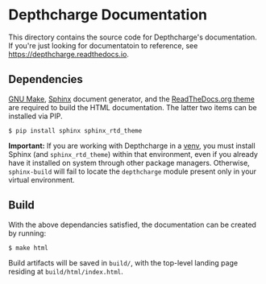# Depthcharge Documentation


This directory contains the source code for Depthcharge's documentation.  
If you're just looking for documentatoin to reference, see 
<https://depthcharge.readthedocs.io>.

## Dependencies

[GNU Make], [Sphinx] document generator, and the [ReadTheDocs.org theme] are
required to build the HTML documentation. The latter two items can be
installed via PIP.

```
$ pip install sphinx sphinx_rtd_theme
```

**Important:** If you are working with Depthcharge in a [venv], you
must install Sphinx (and `sphinx_rtd_theme`) within that environment,
even if you already have it installed on system through other package managers.
Otherwise, `sphinx-build` will fail to locate the `depthcharge` module present
only in your virtual environment.

## Build

With the above dependancies satisfied, the documentation can be created by running:

```
$ make html
```

Build artifacts will be saved in `build/`, with the
top-level landing page residing at `build/html/index.html`.

[GNU Make]: https://www.gnu.org/software/make
[Sphinx]: https://www.sphinx-doc.org/en/stable
[ReadTheDocs.org theme]: https://github.com/readthedocs/sphinx_rtd_theme
[venv]: https://docs.python.org/3/library/venv.html

